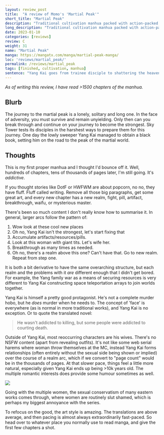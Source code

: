 ```yaml
---
layout: review_post
title:  "A review of Momo's 'Martial Peak'"
short_title: "Martial Peak"
description: "Traditional cultivation manhua packed with action-packed, gorgeous art... and multiple wives."
long_description: "Traditional cultivation manhua packed with action-packed, gorgeous art... and multiple wives."
date: 2023-01-10
categories: [reviews]
review: C
weight: 31
name: "Martial Peak"
manga: https://mangatx.com/manga/martial-peak-manga/
loc: 'reviews/martial_peak/'
permalink: /reviews/martial_peak
tags: [finished, cultivation, manhua]
sentence: "Yang Kai goes from trainee disciple to shattering the heavens."
---
```


*As of writing this review, I have read >1500 chapters of the manhua.*

## Blurb

The journey to the martial peak is a lonely, solitary and long one. In the face of adversity, you must survive and remain unyielding. Only then can you break through and continue on your journey to become the strongest. Sky Tower tests its disciples in the harshest ways to prepare them for this journey. One day the lowly sweeper Yang Kai managed to obtain a black book, setting him on the road to the peak of the martial world.

## Thoughts

This is my first proper manhua and I thought I'd bounce off it. Well, hundreds of chapters, tens of thousands of pages later, I'm still going. It's *addictive*.

If you thought stories like DotF or HWFWM are about popcorn, no no, they have fluff. Fluff called writing. Remove all those big paragraphs, get some great art, and every new chapter has a new realm, fight, pill, artifact, breakthrough, waifu, or mysterious master.

There's been so much content I don't really know how to summarise it. In general, larger arcs follow the pattern of:

1. Wow look at these cool new places
2. Oh no, Yang Kai isn't the strongest, let's start fixing that
3. Accumulate artifacts/resources/pills.
4. Look at this woman with giant tits. Let's wife her.
5. Breakthrough as many times as needed.
6. Oh no, there's a realm above this one? Can't have that. Go to new realm. Repeat from step one.


It is both a bit derivative to have the same overarching structure, but each realm and the problems with it *are* different enough that I didn't get bored. For example, the Yang family war as a means of securing resources is very different to Yang Kai constructing space teleportation arrays to join worlds together. 

Yang Kai is himself a pretty good protagonist. He's not a complete murder hobo, but he *does* murder when he needs to. The concept of 'face' is everywhere (as is normal in more traditional works), and Yang Kai is no exception. Or to quote the translated novel:

> He wasn't addicted to killing, but some people were addicted to courting death.

Outside of Yang Kai, most reoccurring characters are his wives. There's no NSFW content (apart from revealing outfits). It's not like some web serial harems where woman *throw* themselves at the MC, instead Yang Kai forms relationships (often entirely without the sexual side being shown or implied) over the course of a realm arc, which if we convert to "page count" would be in the thousands of pages. At that slower pace, things feel a little more natural, especially given Yang Kai ends up being >10k years old. The multiple romantic interests does provide some humour sometimes as well.

![](ohno.jpg?class="img-smaller")


Going with the multiple women, the sexual conservatism of many eastern works comes through, where women are routinely slut shamed, which is perhaps my biggest annoyance with the series. 

To refocus on the good, the art style is amazing. The translations are above average, and then pacing is almost always extraordinarily fast-paced. So head over to whatever place you normally use to read manga, and give the first few chapters a shot.